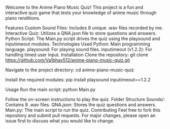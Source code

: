 Welcome to the Anime Piano Music Quiz! This project is a fun and interactive quiz game that tests your knowledge of anime music through piano renditions.

Features
Custom Sound Files: Includes 8 unique .wav files recorded by me.
Interactive Quiz: Utilizes a QNA.json file to store questions and answers.
Python Script: The Main.py script drives the quiz using the playsound and inputimeout modules.
Technologies Used
Python: Main programming language.
playsound: For playing sound files.
inputimeout (v1.2.2): For handling timed user input.
Installation
Clone the repository:
git clone https://github.com/Va1bhav512/anime-piano-music-quiz.git

Navigate to the project directory:
cd anime-piano-music-quiz

Install the required modules:
pip install playsound inputimeout==1.2.2

Usage
Run the main script:
python Main.py

Follow the on-screen instructions to play the quiz.
Folder Structure
Sounds/: Contains 8 .wav files.
QNA.json: Stores the quiz questions and answers.
Main.py: The main script to run the quiz.
Contributing
Feel free to fork this repository and submit pull requests. For major changes, please open an issue first to discuss what you would like to change.
